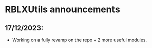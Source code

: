 # RBLXUtils announcements

## 17/12/2023:

- Working on a fully revamp on the repo + 2 more useful modules.
